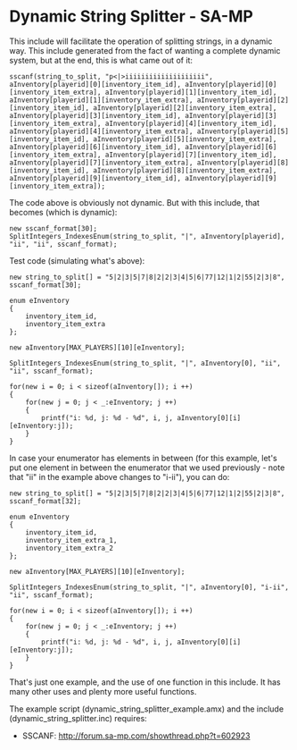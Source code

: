 # Dynamic String Splitter - SA-MP

This include will facilitate the operation of splitting strings, in a dynamic way. This include generated from the fact of wanting a complete dynamic system, but at the end, this is what came out of it:

	sscanf(string_to_split, "p<|>iiiiiiiiiiiiiiiiiiii", aInventory[playerid][0][inventory_item_id], aInventory[playerid][0][inventory_item_extra], aInventory[playerid][1][inventory_item_id], aInventory[playerid][1][inventory_item_extra], aInventory[playerid][2][inventory_item_id], aInventory[playerid][2][inventory_item_extra], aInventory[playerid][3][inventory_item_id], aInventory[playerid][3][inventory_item_extra], aInventory[playerid][4][inventory_item_id], aInventory[playerid][4][inventory_item_extra], aInventory[playerid][5][inventory_item_id], aInventory[playerid][5][inventory_item_extra], aInventory[playerid][6][inventory_item_id], aInventory[playerid][6][inventory_item_extra], aInventory[playerid][7][inventory_item_id], aInventory[playerid][7][inventory_item_extra], aInventory[playerid][8][inventory_item_id], aInventory[playerid][8][inventory_item_extra], aInventory[playerid][9][inventory_item_id], aInventory[playerid][9][inventory_item_extra]);

The code above is obviously not dynamic. But with this include, that becomes (which is dynamic):

	new sscanf_format[30];
	SplitIntegers_IndexesEnum(string_to_split, "|", aInventory[playerid], "ii", "ii", sscanf_format);

Test code (simulating what's above):

	new string_to_split[] = "5|2|3|5|7|8|2|2|3|4|5|6|77|12|1|2|55|2|3|8", sscanf_format[30];

	enum eInventory
	{
		inventory_item_id,
		inventory_item_extra
	};

	new aInventory[MAX_PLAYERS][10][eInventory];

	SplitIntegers_IndexesEnum(string_to_split, "|", aInventory[0], "ii", "ii", sscanf_format);

	for(new i = 0; i < sizeof(aInventory[]); i ++)
	{
		for(new j = 0; j < _:eInventory; j ++)
		{
			printf("i: %d, j: %d - %d", i, j, aInventory[0][i][eInventory:j]);
		}
	}

In case your enumerator has elements in between (for this example, let's put one element in between the enumerator that we used previously - note that "ii" in the example above changes to "i-ii"), you can do:

	new string_to_split[] = "5|2|3|5|7|8|2|2|3|4|5|6|77|12|1|2|55|2|3|8", sscanf_format[32];

	enum eInventory
	{
		inventory_item_id,
		inventory_item_extra_1,
		inventory_item_extra_2
	};

	new aInventory[MAX_PLAYERS][10][eInventory];

	SplitIntegers_IndexesEnum(string_to_split, "|", aInventory[0], "i-ii", "ii", sscanf_format);

	for(new i = 0; i < sizeof(aInventory[]); i ++)
	{
		for(new j = 0; j < _:eInventory; j ++)
		{
			printf("i: %d, j: %d - %d", i, j, aInventory[0][i][eInventory:j]);
		}
	}

That's just one example, and the use of one function in this include. It has many other uses and plenty more useful functions.

The example script (dynamic_string_splitter_example.amx) and the include (dynamic_string_splitter.inc) requires:
* SSCANF: http://forum.sa-mp.com/showthread.php?t=602923
